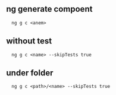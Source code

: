 
## ng generate compoent
```
  ng g c <anem>
```

## without test
```
  ng g c <name> --skipTests true
```

## under folder
```
  ng g c <path>/<name> --skipTests true
```
